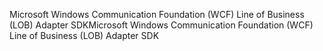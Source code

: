 <span data-ttu-id="228cc-101">Microsoft Windows Communication Foundation (WCF) Line of Business (LOB) Adapter SDK</span><span class="sxs-lookup"><span data-stu-id="228cc-101">Microsoft Windows Communication Foundation (WCF) Line of Business (LOB) Adapter SDK</span></span>